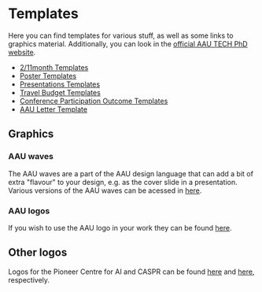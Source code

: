 # Templates
Here you can find templates for various stuff, as well as some links to graphics material.
Additionally, you can look in the [official AAU TECH PhD website](https://www.phd.aau.dk/tech/for-current-phd-students#forms-and-templates).

- [2/11month Templates](https://github.com/HolgerBovbjerg/AIS-wiki/tree/main/templates/2month_11month_status_report)
- [Poster Templates](https://github.com/HolgerBovbjerg/AIS-wiki/tree/main/templates/poster)
- [Presentations Templates](https://github.com/HolgerBovbjerg/AIS-wiki/tree/main/templates/presentation)
- [Travel Budget Templates](https://github.com/HolgerBovbjerg/AIS-wiki/tree/main/templates/travel_budget_templates)
- [Conference Participation Outcome Templates](https://github.com/HolgerBovbjerg/AIS-wiki/tree/main/templates/conference_participation_outcome)
- [AAU Letter Template](https://github.com/HolgerBovbjerg/AIS-wiki/tree/main/templates/letter/)

## Graphics 

### AAU waves
The AAU waves are a part of the AAU design language that can add a bit of extra "flavour" to your design, e.g. as the cover slide in a presentation.
Various versions of the AAU waves can be acessed in [here](https://github.com/HolgerBovbjerg/AIS-wiki/tree/main/templates/graphics/AAU/waves/).

### AAU logos
If you wish to use the AAU logo in your work they can be found [here](https://github.com/HolgerBovbjerg/AIS-wiki/tree/main/templates/graphics/AAU/logos/).

## Other logos 
Logos for the Pioneer Centre for AI and CASPR can be found [here](https://github.com/HolgerBovbjerg/AIS-wiki/tree/main/templates/graphics/Pioneer_Centre_for_AI/)
and [here](https://github.com/HolgerBovbjerg/AIS-wiki/tree/main/templates/graphics/CASPR/), respectively.